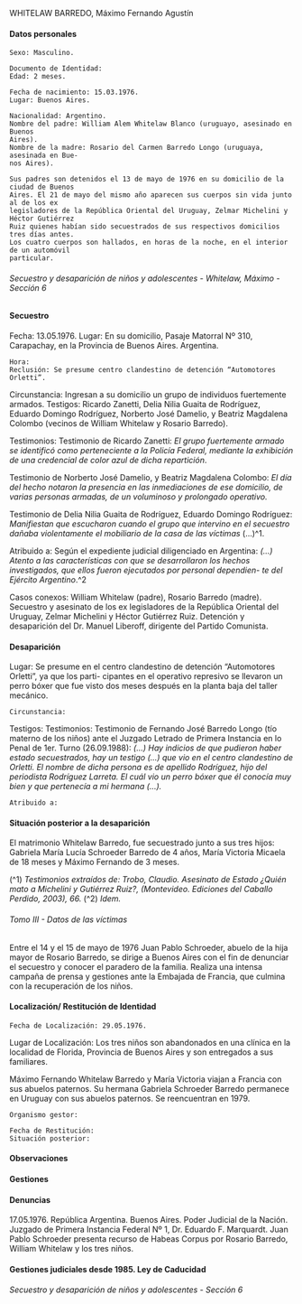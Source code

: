 WHITELAW BARREDO, Máximo Fernando Agustín
#### Datos personales

```
Sexo: Masculino.
```
```
Documento de Identidad:
Edad: 2 meses.
```
```
Fecha de nacimiento: 15.03.1976.
Lugar: Buenos Aires.
```
```
Nacionalidad: Argentino.
Nombre del padre: William Alem Whitelaw Blanco (uruguayo, asesinado en Buenos
Aires).
Nombre de la madre: Rosario del Carmen Barredo Longo (uruguaya, asesinada en Bue-
nos Aires).
```
```
Sus padres son detenidos el 13 de mayo de 1976 en su domicilio de la ciudad de Buenos
Aires. El 21 de mayo del mismo año aparecen sus cuerpos sin vida junto al de los ex
legisladores de la República Oriental del Uruguay, Zelmar Michelini y Héctor Gutiérrez
Ruiz quienes habían sido secuestrados de sus respectivos domicilios tres días antes.
Los cuatro cuerpos son hallados, en horas de la noche, en el interior de un automóvil
particular.
```

###### Secuestro y desaparición de niños y adolescentes - Whitelaw, Máximo - Sección 6

#### Secuestro

Fecha: 13.05.1976.
Lugar: En su domicilio, Pasaje Matorral Nº 310, Carapachay, en la Provincia de Buenos Aires.
Argentina.

```
Hora:
Reclusión: Se presume centro clandestino de detención “Automotores Orletti”.
```
Circunstancia: Ingresan a su domicilio un grupo de individuos fuertemente armados.
Testigos: Ricardo Zanetti, Delia Nilia Guaita de Rodríguez, Eduardo Domingo Rodríguez, Norberto
José Damelio, y Beatriz Magdalena Colombo (vecinos de William Whitelaw y Rosario Barredo).

Testimonios: Testimonio de Ricardo Zanetti: _El grupo fuertemente armado se identificó como perteneciente
a la Policía Federal, mediante la exhibición de una credencial de color azul de dicha repartición_.

Testimonio de Norberto José Damelio, y Beatriz Magdalena Colombo: _El día del hecho notaron la
presencia en las inmediaciones de ese domicilio, de varias personas armadas, de un voluminoso y
prolongado operativo._

Testimonio de Delia Nilia Guaita de Rodríguez, Eduardo Domingo Rodríguez: _Manifiestan que
escucharon cuando el grupo que intervino en el secuestro dañaba violentamente el mobiliario de la
casa de las víctimas_ (...)^1.

Atribuido a: Según el expediente judicial diligenciado en Argentina: _(...) Atento a las características
con que se desarrollaron los hechos investigados, que ellos fueron ejecutados por personal dependien-
te del Ejército Argentino_.^2

Casos conexos: William Whitelaw (padre), Rosario Barredo (madre). Secuestro y asesinato de los
ex legisladores de la República Oriental del Uruguay, Zelmar Michelini y Héctor Gutiérrez Ruiz.
Detención y desaparición del Dr. Manuel Liberoff, dirigente del Partido Comunista.

#### Desaparición

Lugar: Se presume en el centro clandestino de detención “Automotores Orletti”, ya que los parti-
cipantes en el operativo represivo se llevaron un perro bóxer que fue visto dos meses después en la
planta baja del taller mecánico.

```
Circunstancia:
```
Testigos:
Testimonios: Testimonio de Fernando José Barredo Longo (tío materno de los niños) ante el
Juzgado Letrado de Primera Instancia en lo Penal de 1er. Turno (26.09.1988): _(...) Hay indicios de que
pudieron haber estado secuestrados, hay un testigo (...) que vio en el centro clandestino de Orletti. El
nombre de dicha persona es de apellido Rodríguez, hijo del periodista Rodríguez Larreta. El cuál vio
un perro bóxer que él conocía muy bien y que pertenecía a mi hermana (...)._

```
Atribuido a:
```
#### Situación posterior a la desaparición

El matrimonio Whitelaw Barredo, fue secuestrado junto a sus tres hijos: Gabriela María Lucía
Schroeder Barredo de 4 años, María Victoria Micaela de 18 meses y Máximo Fernando de 3 meses.

(^1) _Testimonios extraídos de: Trobo, Claudio. Asesinato de Estado ¿Quién mato a Michelini y Gutiérrez
Ruiz?, (Montevideo. Ediciones del Caballo Perdido, 2003), 66._
(^2) _Idem._


###### Tomo III - Datos de las víctimas

Entre el 14 y el 15 de mayo de 1976 Juan Pablo Schroeder, abuelo de la hija mayor de Rosario
Barredo, se dirige a Buenos Aires con el fin de denunciar el secuestro y conocer el paradero de la familia.
Realiza una intensa campaña de prensa y gestiones ante la Embajada de Francia, que culmina con la
recuperación de los niños.

#### Localización/ Restitución de Identidad

```
Fecha de Localización: 29.05.1976.
```
Lugar de Localización: Los tres niños son abandonados en una clínica en la localidad de Florida,
Provincia de Buenos Aires y son entregados a sus familiares.

Máximo Fernando Whitelaw Barredo y María Victoria viajan a Francia con sus abuelos paternos.
Su hermana Gabriela Schroeder Barredo permanece en Uruguay con sus abuelos paternos. Se reencuentran
en 1979.

```
Organismo gestor:
```
```
Fecha de Restitución:
Situación posterior:
```
#### Observaciones

#### Gestiones

#### Denuncias

17.05.1976. República Argentina. Buenos Aires. Poder Judicial de la Nación. Juzgado de Primera
Instancia Federal Nº 1, Dr. Eduardo F. Marquardt. Juan Pablo Schroeder presenta recurso de Habeas
Corpus por Rosario Barredo, William Whitelaw y los tres niños.

#### Gestiones judiciales desde 1985. Ley de Caducidad


###### Secuestro y desaparición de niños y adolescentes - Sección 6

